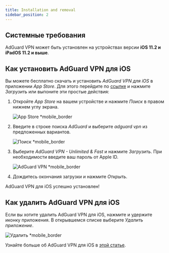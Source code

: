 ```yaml
---
title: Installation and removal
sidebar_position: 2
---
```


## Системные требования

AdGuard VPN может быть установлен на устройствах версии **iOS 11.2 и iPadOS 11.2 и выше**.

## Как установить AdGuard VPN для iOS

Вы можете бесплатно скачать и установить *AdGuard VPN для iOS* в приложении *App Store*. Для этого перейдите по [ссылке](https://agrd.io/ios_vpn) и нажмите *Загрузить* или выпоните эти простые действия:

1. Откройте *App Store* на вашем устройстве и нажмите *Поиск* в правом нижнем углу экрана.

    ![App Store *mobile_border](https://cdn.adguardvpn.com/content/kb/vpn/ios/app-store-en.png)

1. Введите в строке поиска *AdGuard* и выберите *adguard vpn* из предложенных вариантов.

    ![Поиск *mobile_border](https://cdn.adguardvpn.com/content/kb/vpn/ios/search-en.png)

1. Выберите *AdGuard VPN - Unlimited & Fast* и нажмите *Загрузить*. При необходимости введите ваш пароль от Apple ID.

    ![AdGuard VPN *mobile_border](https://cdn.adguardvpn.com/content/kb/vpn/ios/adguard-vpn-en.png)

1. Дождитесь окончания загрузки и нажмите *Открыть*.

AdGuard VPN для iOS успешно установлен!

## Как удалить AdGuard VPN для iOS

Если вы хотите удалить AdGuard VPN для iOS, нажмите и удержите иконку приложения. В открывшемся списке выберите *Удалить приложение*.

![Удалить *mobile_border](https://cdn.adguardvpn.com/public/Adguard/kb/vpn-install/deinstall-en.png)

Узнайте больше об AdGuard VPN для iOS в [этой статье](overview.md).
